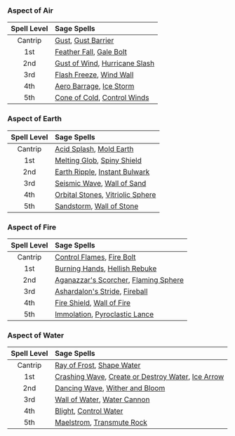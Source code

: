 ### Aspect of Air
| Spell Level | Sage Spells                                     |
| :---------: | :---------------------------------------------- |
|   Cantrip   | [Gust](https://lolindhir.github.io/PnP/spells/Gust), [Gust Barrier](https://lolindhir.github.io/PnP/spells/Gust%2520Barrier)            |
|     1st     | [Feather Fall](https://lolindhir.github.io/PnP/spells/Feather%2520Fall), [Gale Bolt](https://lolindhir.github.io/PnP/spells/Gale%2520Bolt)       |
|     2nd     | [Gust of Wind](https://lolindhir.github.io/PnP/spells/Gust%2520of%2520Wind), [Hurricane Slash](https://lolindhir.github.io/PnP/spells/Hurricane%2520Slash) |
|     3rd     | [Flash Freeze](https://lolindhir.github.io/PnP/spells/Flash%2520Freeze), [Wind Wall](https://lolindhir.github.io/PnP/spells/Wind%2520Wall)       |
|     4th     | [Aero Barrage](https://lolindhir.github.io/PnP/spells/Aero%2520Barrage), [Ice Storm](https://lolindhir.github.io/PnP/spells/Ice%2520Storm)       |
|     5th     | [Cone of Cold](https://lolindhir.github.io/PnP/spells/Cone%2520of%2520Cold), [Control Winds](https://lolindhir.github.io/PnP/spells/Control%2520Winds)   |

### Aspect of Earth
| Spell Level | Sage Spells                                        |
| :---------: | :------------------------------------------------- |
|   Cantrip   | [Acid Splash](https://lolindhir.github.io/PnP/spells/Acid%2520Splash), [Mold Earth](https://lolindhir.github.io/PnP/spells/Mold%2520Earth)          |
|     1st     | [Melting Glob](https://lolindhir.github.io/PnP/spells/Melting%2520Glob), [Spiny Shield](https://lolindhir.github.io/PnP/spells/Spiny%2520Shield)       |
|     2nd     | [Earth Ripple](https://lolindhir.github.io/PnP/spells/Earth%2520Ripple), [Instant Bulwark](https://lolindhir.github.io/PnP/spells/Instant%2520Bulwark)    |
|     3rd     | [Seismic Wave](https://lolindhir.github.io/PnP/spells/Seismic%2520Wave), [Wall of Sand](https://lolindhir.github.io/PnP/spells/Wall%2520of%2520Sand)       |
|     4th     | [Orbital Stones](https://lolindhir.github.io/PnP/spells/Orbital%2520Stones), [Vitriolic Sphere](https://lolindhir.github.io/PnP/spells/Vitriolic%2520Sphere) |
|     5th     | [Sandstorm](https://lolindhir.github.io/PnP/spells/Sandstorm), [Wall of Stone](https://lolindhir.github.io/PnP/spells/Wall%2520of%2520Stone)         |

### Aspect of Fire
| Spell Level | Sage Spells                                            |
| :---------: | :----------------------------------------------------- |
|   Cantrip   | [Control Flames](https://lolindhir.github.io/PnP/spells/Control%2520Flames), [Fire Bolt](https://lolindhir.github.io/PnP/spells/Fire%2520Bolt)            |
|     1st     | [Burning Hands](https://lolindhir.github.io/PnP/spells/Burning%2520Hands), [Hellish Rebuke](https://lolindhir.github.io/PnP/spells/Hellish%2520Rebuke)        |
|     2nd     | [Aganazzar's Scorcher](https://lolindhir.github.io/PnP/spells/Aganazzar's%2520Scorcher), [Flaming Sphere](https://lolindhir.github.io/PnP/spells/Flaming%2520Sphere) |
|     3rd     | [Ashardalon's Stride](https://lolindhir.github.io/PnP/spells/Ashardalon's%2520Stride), [Fireball](https://lolindhir.github.io/PnP/spells/Fireball)        |
|     4th     | [Fire Shield](https://lolindhir.github.io/PnP/spells/Fire%2520Shield), [Wall of Fire](https://lolindhir.github.io/PnP/spells/Wall%2520of%2520Fire)            |
|     5th     | [Immolation](https://lolindhir.github.io/PnP/spells/Immolation), [Pyroclastic Lance](https://lolindhir.github.io/PnP/spells/Pyroclastic%2520Lance)        |

### Aspect of Water
| Spell Level | Sage Spells                                                                  |
| :---------: | :--------------------------------------------------------------------------- |
|   Cantrip   | [Ray of Frost](https://lolindhir.github.io/PnP/spells/Ray%2520of%2520Frost), [Shape Water](https://lolindhir.github.io/PnP/spells/Shape%2520Water)                                  |
|     1st     | [Crashing Wave](https://lolindhir.github.io/PnP/spells/Crashing%2520Wave), [Create or Destroy Water](https://lolindhir.github.io/PnP/spells/Create%2520or%2520Destroy%2520Water), [Ice Arrow](https://lolindhir.github.io/PnP/spells/Ice%2520Arrow) |
|     2nd     | [Dancing Wave](https://lolindhir.github.io/PnP/spells/Dancing%2520Wave), [Wither and Bloom](https://lolindhir.github.io/PnP/spells/Wither%2520and%2520Bloom)                             |
|     3rd     | [Wall of Water](https://lolindhir.github.io/PnP/spells/Wall%2520of%2520Water), [Water Cannon](https://lolindhir.github.io/PnP/spells/Water%2520Cannon)                                |
|     4th     | [Blight](https://lolindhir.github.io/PnP/spells/Blight), [Control Water](https://lolindhir.github.io/PnP/spells/Control%2520Water)                                      |
|     5th     | [Maelstrom](https://lolindhir.github.io/PnP/spells/Maelstrom), [Transmute Rock](https://lolindhir.github.io/PnP/spells/Transmute%2520Rock)                                  |